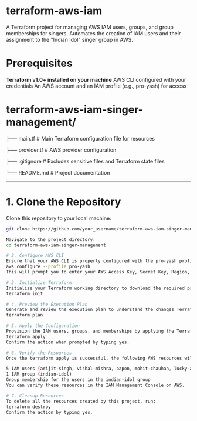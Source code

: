 # terraform-aws-iam
A Terraform project for managing AWS IAM users, groups, and group memberships for singers. Automates the creation of IAM users and their assignment to the "Indian Idol" singer group in AWS.

# Prerequisites
**Terraform v1.0+ installed on your machine**
AWS CLI configured with your credentials
An AWS account and an IAM profile (e.g., pro-yash) for access

# terraform-aws-iam-singer-management/
├── main.tf                # Main Terraform configuration file for resources

├── provider.tf            # AWS provider configuration

├── .gitignore             # Excludes sensitive files and Terraform state files

└── README.md              # Project documentation

---

# 1. Clone the Repository
Clone this repository to your local machine:

```bash
git clone https://github.com/your_username/terraform-aws-iam-singer-management.git

Navigate to the project directory:
cd terraform-aws-iam-singer-management

# 2. Configure AWS CLI
Ensure that your AWS CLI is properly configured with the pro-yash profile (or your desired profile):
aws configure --profile pro-yash
This will prompt you to enter your AWS Access Key, Secret Key, Region, and Output format.

# 3. Initialize Terraform
Initialize your Terraform working directory to download the required provider plugins:
terraform init

# 4. Preview the Execution Plan
Generate and review the execution plan to understand the changes Terraform will apply:
terraform plan

# 5. Apply the Configuration
Provision the IAM users, groups, and memberships by applying the Terraform configuration:
terraform apply
Confirm the action when prompted by typing yes.

# 6. Verify the Resources
Once the terraform apply is successful, the following AWS resources will be created:

5 IAM users (arijit-singh, vishal-mishra, papon, mohit-chauhan, lucky-ali)
1 IAM group (indian-idol)
Group membership for the users in the indian-idol group
You can verify these resources in the IAM Management Console on AWS.

# 7. Cleanup Resources
To delete all the resources created by this project, run:
terraform destroy
Confirm the action by typing yes.








